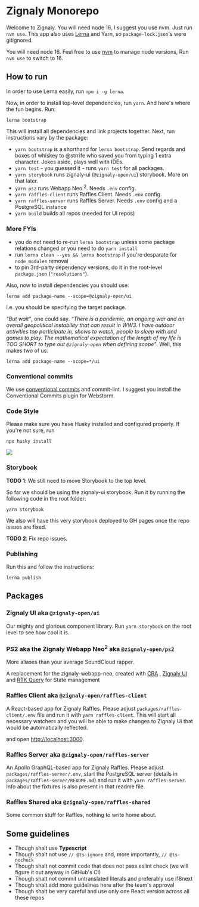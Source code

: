 # Zignaly Monorepo

Welcome to Zignaly. You will need node 16, I suggest you use nvm. Just run `nvm use`. This app also
uses [Lerna](https://lerna.js.org) and Yarn, so `package-lock.json`'s were gitignored.

You will need node 16. Feel free to use [nvm](https://github.com/nvm-sh/nvm) to manage node versions, Run `nvm use` to
switch to 16.

## How to run

In order to use Lerna easily, run `npm i -g lerna`.

Now, in order to install top-level dependencies, run `yarn`. And here's where the fun begins. Run:

```
lerna bootstrap
```

This will install all dependencies and link projects together. Next, run instructions vary by the package:

* `yarn bootstrap` is a shorthand for `lerna bootstrap`. Send regards and boxes of whiskey to @strrife who saved you
  from typing 1 extra character. Jokes aside, plays well with IDEs.
* `yarn test` - you guessed it - runs `yarn test` for all packages.
* `yarn storybook` runs zignaly-ui (`@zignaly-open/ui`) storybook. More on that later.
* `yarn ps2` runs Webapp Neo <sup>2</sup>. Needs `.env` config.
* `yarn raffles-client` runs Raffles Client. Needs `.env` config.
* `yarn raffles-server` runs Raffles Server. Needs `.env` config and a PostgreSQL instance
* `yarn build` builds all repos (needed for UI repos)

### More FYIs

* you do not need to re-run `lerna bootstrap` unless some package relations changed or you need to do `yarn install`
* run `lerna clean --yes && lerna bootstrap` if you're desparate for `node_modules` removal
* to pin 3rd-party dependency versions, do it in the root-level `package.json` (`"resolutions"`).

Also, now to install dependencies you should use:

```
lerna add package-name --scope=@zignaly-open/ui 
```

I.e. you should be specifying the target package.

_"But wait"_, one could say. _"There is a pandemic, an ongoing war and an overall geopolitical instability that can
result in WW3. I have outdoor activities top participate in, shows to watch, people to sleep with and games to play. The
mathematical expectation of the length of my life is TOO SHORT to type out `@zignaly-open` when defining scope"_. Well,
this makes two of us:

```
lerna add package-name --scope=*/ui 
```

### Conventional commits

We use [conventional commits](https://www.conventionalcommits.org/en/v1.0.0/#summary) and commit-lint. I suggest you
install the Conventional Commits plugin for Webstorm.

### Code Style

Please make sure you have Husky installed and configured properly. If you're not sure, run

```
npx husky install
```

![](https://media4.giphy.com/media/UWERvU4Nzn1ExkPKTx/giphy.gif?cid=ecf05e47nv430l0meeqp3d5mh4xwp0ztrizgrno4s8yc8x6w&rid=giphy.gif)

### Storybook

**TODO 1**: We still need to move Storybook to the top level.

So far we should be using the zignaly-ui storybook. Run it by running the following code in the root folder:

```
yarn storybook
```

We also will have this very storybook deployed to GH pages once the repo issues are fixed.

**TODO 2**: Fix repo issues.

### Publishing

Run this and follow the instructions:

```
lerna publish
```

## Packages

### Zignaly UI aka `@zignaly-open/ui`

Our mighty and glorious component library. Run `yarn storybook` on the root level to see how cool it is.

### PS2 aka the Zignaly Webapp Neo<sup>2</sup> aka `@zignaly-open/ps2`

More aliases than your average SoundCloud rapper.

A replacement for the zignaly-webapp-neo, created with [CRA](https://github.com/facebook/create-react-app)
, [Zignaly UI](https://www.npmjs.com/package/@zignaly-open/ui)
and [RTK Query](https://redux-toolkit.js.org/rtk-query/overview) for State management

### Raffles Client aka `@zignaly-open/raffles-client`

A React-based app for Zignaly Raffles. Please adjust `packages/raffles-client/.env` file and run it
with `yarn raffles-client`. This will start all necessary watchers and you will be able to make changes to Zignaly Ui
that would be automatically reflected.

and open [http://localhost:3000](http://localhost:3000).

### Raffles Server aka `@zignaly-open/raffles-server`

An Apollo GraphQL-based app for Zignaly Raffles. Please adjust `packages/raffles-server/.env`, start the PostgreSQL
server (details in `packages/raffles-server/README.md`) and run it
with `yarn raffles-server`. Info about the fixtures is also present in that readme file.

### Raffles Shared aka `@zignaly-open/raffles-shared`

Some common stuff for Raffles, nothing to write home about.

## Some guidelines

* Though shalt use **Typescript**
* Though shalt not use `// @ts-ignore` and, more importantly, `// @ts-nocheck`
* Though shalt not commit code that does not pass eslint check (we will figure it out anyway in GitHub's CI)
* Though shalt not commit untranslated literals and preferably use i18next
* Though shalt add more guidelines here after the team's approval
* Though shalt be very careful and use only one React version across all these repos
